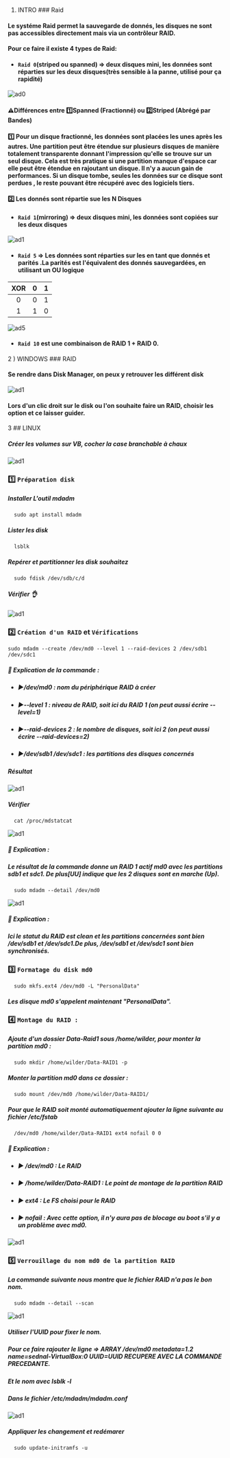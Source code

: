 1) INTRO ### Raid
#### Le systéme Raid permet la sauvegarde de donnés, les disques ne sont pas accessibles directement mais via un contrôleur RAID. 
#### Pour ce faire il existe 4 types de Raid:
* #### `Raid 0`(striped ou spanned) => deux disques mini, les données sont réparties sur les deux disques(très sensible à la panne, utilisé pour ça rapidité) 
![ad0](https://github.com/user-attachments/assets/22eeb378-d6e5-499f-bd12-9eb69ef178dd)
#### ⚠️Différences entre 1️⃣Spanned (Fractionné) ou 2️⃣Striped (Abrégé par Bandes)
#### 1️⃣ Pour un disque fractionné, les données sont placées les unes après les autres. Une partition peut être étendue sur plusieurs disques de manière totalement transparente donnant l'impression qu'elle se trouve sur un seul disque. Cela est très pratique si une partition manque d'espace car elle peut être étendue en rajoutant un disque. Il n'y a aucun gain de performances. Si un disque tombe, seules les données sur ce disque sont perdues , le reste pouvant être récupéré avec des logiciels tiers.
#### 2️⃣ Les donnés sont répartie sue les N Disques
* ####  `Raid 1`(mirroring) => deux disques mini, les données sont copiées sur les deux disques
![ad1](https://github.com/user-attachments/assets/0ebeae76-87ce-42a7-831b-473131136871)

* ####  `Raid 5` => Les données sont réparties sur les en tant que donnés et parités .La parités est l'équivalent des donnés sauvegardées, en utilisant un OU logique

|XOR|0|1|
|:-:|:-:|:-:|
|0|0|1|
|1|1|0|

![ad5](https://github.com/user-attachments/assets/d5c7a1a5-b20f-4b81-be3e-6708c9ed1a66)

* ####  `Raid 10` est une combinaison de RAID 1 + RAID 0.
2 ) WINDOWS ### RAID
#### Se rendre dans Disk Manager, on peux y retrouver les différent disk
![ad1](https://github.com/user-attachments/assets/c1e33a78-1228-4172-aaab-89f01c2ed2e0)
#### Lors d'un clic droit sur le disk ou l'on souhaite faire un RAID, choisir les option et ce laisser guider.
3 ## LINUX
##### Créer les volumes sur VB, cocher la case branchable à chaux
![ad1](https://github.com/user-attachments/assets/a0646a97-8859-4ff8-af53-c651ed07ebda)
### 1️⃣ `Préparation disk`
##### Installer L'outil mdadm
      sudo apt install mdadm
##### Lister les disk
      lsblk
##### Repérer et partitionner les disk souhaitez
      sudo fdisk /dev/sdb/c/d
##### Vérifier 👌
![ad1](https://github.com/user-attachments/assets/fe46e674-60c1-4210-af2e-94dd8bf64d70)
### 2️⃣ `Création d'un RAID` et `Vérifications`
    sudo mdadm --create /dev/md0 --level 1 --raid-devices 2 /dev/sdb1 /dev/sdc1    
##### 📝 Explication de la commande :
* ##### ▶️/dev/md0 : nom du périphérique RAID à créer
* ##### ▶️--level 1 : niveau de RAID, soit ici du RAID 1 (on peut aussi écrire --level=1)
* ##### ▶️--raid-devices 2 : le nombre de disques, soit ici 2 (on peut aussi écrire --raid-devices=2)
* ##### ▶️/dev/sdb1 /dev/sdc1 : les partitions des disques concernés
##### Résultat 
![ad1](https://github.com/user-attachments/assets/b6a6aba8-24dc-43d8-a75a-674e0049ccbd)
##### Vérifier 
      cat /proc/mdstatcat
![ad1](https://github.com/user-attachments/assets/5d3f64bf-a7b8-4daf-b621-2893f03b47dc)
##### 📝 Explication :
##### Le résultat de la commande donne un RAID 1 actif md0 avec les partitions sdb1 et sdc1. De plus[UU] indique que les 2 disques sont en marche (Up).
      sudo mdadm --detail /dev/md0
![ad1](https://github.com/user-attachments/assets/77716515-d56f-4409-9da8-ef6b95bc8e79)
##### 📝 Explication :
##### Ici le statut du RAID est clean et les partitions concernées sont bien /dev/sdb1 et /dev/sdc1.De plus, /dev/sdb1 et /dev/sdc1 sont bien synchronisés.
### 3️⃣ `Formatage du disk md0`
      sudo mkfs.ext4 /dev/md0 -L "PersonalData"
##### Les disque md0 s'appelent maintenant "PersonalData".
### 4️⃣ `Montage du RAID :`
##### Ajoute d'un dossier Data-Raid1 sous /home/wilder, pour monter la partition md0 :     
      sudo mkdir /home/wilder/Data-RAID1 -p
##### Monter la partition md0 dans ce dossier : 
      sudo mount /dev/md0 /home/wilder/Data-RAID1/
##### Pour que le RAID soit monté automatiquement ajouter la ligne suivante au fichier /etc/fstab
      /dev/md0 /home/wilder/Data-RAID1 ext4 nofail 0 0
##### 📝 Explication :
* ##### ▶️ /dev/md0 : Le RAID
* ##### ▶️ /home/wilder/Data-RAID1 : Le point de montage de la partition RAID
* ##### ▶️ ext4 : Le FS choisi pour le RAID
* ##### ▶️ nofail : Avec cette option, il n'y aura pas de blocage au boot s'il y a un problème avec md0.
![ad1](https://github.com/user-attachments/assets/685de409-b875-4956-9033-bac74995d492)
### 5️⃣ `Verrouillage du nom md0 de la partition RAID`
##### La commande suivante nous montre que le fichier RAID n'a pas le bon nom.
      sudo mdadm --detail --scan
![ad1](https://github.com/user-attachments/assets/03fa3b35-e4aa-402d-a395-f7b5c485f2ea)
##### Utiliser l'UUID pour fixer le nom.
##### Pour ce faire rajouter le ligne => ARRAY /dev/md0 metadata=1.2 name=sednal-VirtualBox:0 UUID=UUID RECUPERE AVEC LA COMMANDE PRECEDANTE.
##### Et le nom avec lsblk -l
##### Dans le fichier /etc/mdadm/mdadm.conf
![ad1](https://github.com/user-attachments/assets/e46bcd6f-9587-4467-b93b-7aa6d9ac3d8c)
##### Appliquer les changement et redémarer
      sudo update-initramfs -u

















